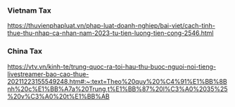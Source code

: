 ### Vietnam Tax
https://thuvienphapluat.vn/phap-luat-doanh-nghiep/bai-viet/cach-tinh-thue-thu-nhap-ca-nhan-nam-2023-tu-tien-luong-tien-cong-2546.html

### China Tax
https://vtv.vn/kinh-te/trung-quoc-ra-toi-hau-thu-buoc-nguoi-noi-tieng-livestreamer-bao-cao-thue-20211223155549248.htm#:~:text=Theo%20quy%20%C4%91%E1%BB%8Bnh%20c%E1%BB%A7a%20Trung,t%E1%BB%87%20l%C3%A0%2035%25%20v%C3%A0%20t%E1%BB%AB